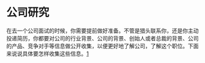 # 公司研究

在去一个公司面试的时候，你需要提前做好准备。不管是猎头联系你，还是你主动投递简历，你都要对公司的行业背景、公司的背景、创始人或者总裁的背景、公司的产品、竞争对手等信息做公开收集，以便更好地了解公司，了解这个职位。下面来说说具体要怎样收集这些信息。[1]

[1]: https://weread.qq.com/web/reader/46532b707210fc4f465d044kc0c320a0232c0c7c76d365a
